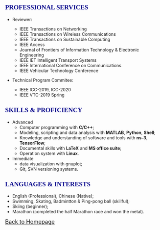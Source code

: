 ## <span id="j10"><font color='darkblue' face="Georgia">PROFESSIONAL SERVICES</font></span>
* Reviewer: 
  * IEEE Transactions on Networking
  * IEEE Transactions on Wireless Communications
  * IEEE Transactions on Sustainable Computing
  * IEEE Access
  * Journal of Frontiers of Information Technology & Electronic Engineering
  * IEEE IET Intelligent Transport Systems
  * IEEE International Conference on Communications
  * IEEE Vehicular Technology Conference

* Technical Program Commitee: 
  * IEEE ICC-2019, ICC-2020
  * IEEE VTC-2019 Spring
  
## <span id="j11"><font color='darkblue' face="Georgia">SKILLS & PROFICIENCY</font></span>
* Advanced
  * Computer programming with **C/C++**;
  * Modeling, scripting and data analysis with **MATLAB**, **Python**, **Shell**;
  * Knowledge and understanding of software and tools with **ns-3**, **TensorFlow**;
  * Documental skills with **LaTeX** and **MS office suite**;
  * Operation system with **Linux**.
* Immediate
  * data visualization with gnuplot;
  * Git, SVN versioning systems.
  
## <span id="j12"><font color='darkblue' face="Georgia">LANGUAGES & INTERESTS</font></span>
* English (Professional), Chinese (Native);
* Swimming, Skating, Badmintton & Ping-pong ball (skillful); 
* Skiing (beginner);
* Marathon (completed the half Marathon race and won the metal). 

[<u><font size='4'>Back to Homepage</font></u>](https://yuchen-sh.github.io)
